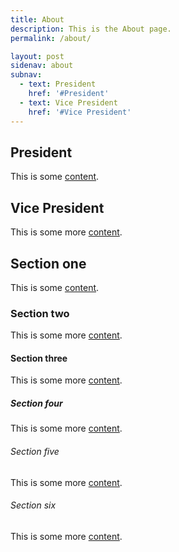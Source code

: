 ```yaml
---
title: About
description: This is the About page.
permalink: /about/

layout: post
sidenav: about
subnav:
  - text: President
    href: '#President'
  - text: Vice President
    href: '#Vice President'
---
```


## President

This is some [content](https://18f.gsa.gov/).

## Vice President

This is some more [content](javascript:void(0);).

## Section one

This is some [content](https://18f.gsa.gov/).

### Section two

This is some more [content](javascript:void(0);).

#### Section three

This is some more [content](#).

##### Section four

This is some more [content](https://18f.gsa.gov/).

###### Section five

This is some more [content](https://18f.gsa.gov/).

###### Section six

This is some more [content](https://18f.gsa.gov/).

